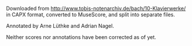 Downloaded from http://www.tobis-notenarchiv.de/bach/10-Klavierwerke/ in CAPX format, converted to MuseScore, and split into separate files.

Annotated by Arne Lüthke and Adrian Nagel.

Neither scores nor annotations have been corrected as of yet.
